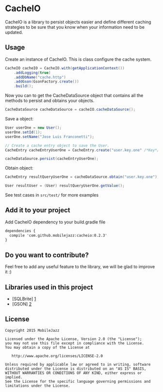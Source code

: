 CacheIO
=============

CacheIO is a library to persist objects easier and define different caching strategies to be sure that you know when your information need to be updated.

Usage
-----

Create an instance of CacheIO. This is class configure the cache system.

```java
CacheIO cacheIO = CacheIO.with(getApplicationContext())
    .addLogging(true)
    .addDbName("cache.http")
    .addGson(GsonFactory.create())
    .build();
```

Now you can to get the CacheDataSource object that contains all the methods to persist and obtains your objects.

```java
CacheDataSource cacheDataSource = cacheIO.cacheDataSource();
```

Save a object:

```java
User userOne = new User();
userOne.setId(1);
userOne.setName("Jose Luis Franconetti");

// Create a cache entry object to save the User.
CacheEntry cacheEntryUserOne = CacheEntry.create("user.key.one" /*Key*/, User.class /*Type*/, userOne /*data*/);

cacheDataSource.persist(cacheEntryUserOne);
```

Obtain object:
```java
CacheEntry resultQueryUserOne = cacheDataSource.obtain("user.key.one");

User resultUser = (User) resultQueryUserOne.getValue();
```

See test cases in `src/test/` for more examples

Add it to your project
-------------------------------

Add CacheIO dependency to your build.gradle file

```xml
dependencies {
  compile 'com.github.mobilejazz:cacheio:0.2.3'
}
```

Do you want to contribute?
------------

Feel free to add any useful feature to the library, we will be glad to improve it :)

Libraries used in this project
---------------

* [SQLBrite] [1]
* [GSON] [2]

License
-------

    Copyright 2015 MobileJazz

    Licensed under the Apache License, Version 2.0 (the "License");
    you may not use this file except in compliance with the License.
    You may obtain a copy of the License at

       http://www.apache.org/licenses/LICENSE-2.0

    Unless required by applicable law or agreed to in writing, software
    distributed under the License is distributed on an "AS IS" BASIS,
    WITHOUT WARRANTIES OR CONDITIONS OF ANY KIND, either express or implied.
    See the License for the specific language governing permissions and
    limitations under the License.

[1]: https://github.com/square/sqlbrite
[2]: https://github.com/google/gson